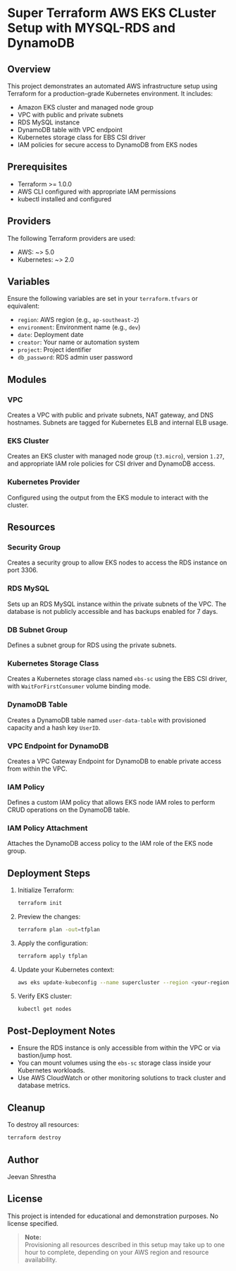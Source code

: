 # Super Terraform AWS EKS CLuster Setup with MYSQL-RDS and DynamoDB

## Overview

This project demonstrates an automated AWS infrastructure setup using Terraform for a production-grade Kubernetes environment. It includes:

* Amazon EKS cluster and managed node group
* VPC with public and private subnets
* RDS MySQL instance
* DynamoDB table with VPC endpoint
* Kubernetes storage class for EBS CSI driver
* IAM policies for secure access to DynamoDB from EKS nodes

## Prerequisites

* Terraform >= 1.0.0
* AWS CLI configured with appropriate IAM permissions
* kubectl installed and configured

## Providers

The following Terraform providers are used:

* AWS: \~> 5.0
* Kubernetes: \~> 2.0

## Variables

Ensure the following variables are set in your `terraform.tfvars` or equivalent:

* `region`: AWS region (e.g., `ap-southeast-2`)
* `environment`: Environment name (e.g., `dev`)
* `date`: Deployment date
* `creator`: Your name or automation system
* `project`: Project identifier
* `db_password`: RDS admin user password

## Modules

### VPC

Creates a VPC with public and private subnets, NAT gateway, and DNS hostnames. Subnets are tagged for Kubernetes ELB and internal ELB usage.

### EKS Cluster

Creates an EKS cluster with managed node group (`t3.micro`), version `1.27`, and appropriate IAM role policies for CSI driver and DynamoDB access.

### Kubernetes Provider

Configured using the output from the EKS module to interact with the cluster.

## Resources

### Security Group

Creates a security group to allow EKS nodes to access the RDS instance on port 3306.

### RDS MySQL

Sets up an RDS MySQL instance within the private subnets of the VPC. The database is not publicly accessible and has backups enabled for 7 days.

### DB Subnet Group

Defines a subnet group for RDS using the private subnets.

### Kubernetes Storage Class

Creates a Kubernetes storage class named `ebs-sc` using the EBS CSI driver, with `WaitForFirstConsumer` volume binding mode.

### DynamoDB Table

Creates a DynamoDB table named `user-data-table` with provisioned capacity and a hash key `UserID`.

### VPC Endpoint for DynamoDB

Creates a VPC Gateway Endpoint for DynamoDB to enable private access from within the VPC.

### IAM Policy

Defines a custom IAM policy that allows EKS node IAM roles to perform CRUD operations on the DynamoDB table.

### IAM Policy Attachment

Attaches the DynamoDB access policy to the IAM role of the EKS node group.

## Deployment Steps

1. Initialize Terraform:

   ```bash
   terraform init
   ```

2. Preview the changes:

   ```bash
   terraform plan -out=tfplan
   ```

3. Apply the configuration:

   ```bash
   terraform apply tfplan
   ```

4. Update your Kubernetes context:

   ```bash
   aws eks update-kubeconfig --name supercluster --region <your-region>
   ```

5. Verify EKS cluster:

   ```bash
   kubectl get nodes
   ```

## Post-Deployment Notes

* Ensure the RDS instance is only accessible from within the VPC or via bastion/jump host.
* You can mount volumes using the `ebs-sc` storage class inside your Kubernetes workloads.
* Use AWS CloudWatch or other monitoring solutions to track cluster and database metrics.

## Cleanup

To destroy all resources:

```bash
terraform destroy
```

## Author

Jeevan Shrestha

## License

This project is intended for educational and demonstration purposes. No license specified.

> **Note:**  
> Provisioning all resources described in this setup may take up to one hour to complete, depending on your AWS region and resource availability.
